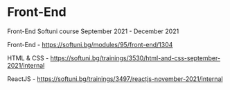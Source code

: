 # Front-End

Front-End Softuni course September 2021 - December 2021

Front-End - https://softuni.bg/modules/95/front-end/1304

HTML & CSS - https://softuni.bg/trainings/3530/html-and-css-september-2021/internal

ReactJS - https://softuni.bg/trainings/3497/reactjs-november-2021/internal
